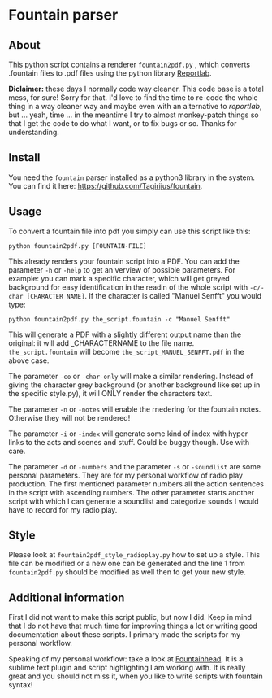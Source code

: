# Fountain parser

## About

This python script contains a renderer `fountain2pdf.py` , which converts .fountain files to .pdf files using the python library [Reportlab](https://pypi.python.org/pypi/reportlab).

**Diclaimer:** these days I normally code way cleaner. This code base is a total mess, for sure! Sorry for that. I'd love to find the time to re-code the whole thing in a way cleaner way and maybe even with an alternative to _reportlab_, but ... yeah, time ... in the meantime I try to almost monkey-patch things so that I get the code to do what I want, or to fix bugs or so. Thanks for understanding.

## Install

You need the `fountain` parser installed as a python3 library in the system. You can find it here: https://github.com/Tagirijus/fountain.

## Usage

To convert a fountain file into pdf you simply can use this script like this:

	python fountain2pdf.py [FOUNTAIN-FILE]

This already renders your fountain script into a PDF. You can add the parameter `-h` or `-help` to get an verview of possible parameters. For example: you can mark a specific character, which will get greyed background for easy identification in the readin of the whole script with `-c/-char [CHARACTER NAME]`. If the character is called "Manuel Senfft" you would type:

	python fountain2pdf.py the_script.fountain -c "Manuel Senfft"

This will generate a PDF with a slightly different output name than the original: it will add _CHARACTERNAME to the file name. `the_script.fountain` will become `the_script_MANUEL_SENFFT.pdf` in the above case.

The parameter `-co` or `-char-only` will make a similar rendering. Instead of giving the character grey background (or another background like set up in the specific style.py), it will ONLY render the characters text.

The parameter `-n` or `-notes` will enable the rnedering for the fountain notes. Otherwise they will not be rendered!

The parameter `-i` or `-index` will generate some kind of index with hyper links to the acts and scenes and stuff. Could be buggy though. Use with care.

The parameter `-d` or `-numbers` and the parameter `-s` or `-soundlist` are some personal parameters. They are for my personal workflow of radio play production. The first mentioned parameter numbers all the action sentences in the script with ascending numbers. The other parameter starts another script with which I can generate a soundlist and categorize sounds I would have to record for my radio play.

## Style

Please look at `fountain2pdf_style_radioplay.py` how to set up a style. This file can be modified or a new one can be generated and the line 1 from `fountain2pdf.py` should be modified as well then to get your new style.

## Additional information

First I did not want to make this script public, but now I did. Keep in mind that I do not have that much time for improving things a lot or writing good documentation about these scripts. I primary made the scripts for my personal workflow.

Speaking of my personal workflow: take a look at [Fountainhead](https://github.com/derickc/Fountainhead). It is a sublime text plugin and script highlighting I am working with. It is really great and you should not miss it, when you like to write scripts with fountain syntax!

